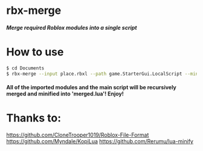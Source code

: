 # rbx-merge
##### Merge required Roblox modules into a single script
#
#
#
# How to use
```sh
$ cd Documents
$ rbx-merge --input place.rbxl --path game.StarterGui.LocalScript --minify true --output merged.lua
```
#### All of the imported modules and the main script will be recursively merged and minified into 'merged.lua'! Enjoy!
#
#
#
# Thanks to:
https://github.com/CloneTrooper1019/Roblox-File-Format
https://github.com/Myndale/KopiLua
https://github.com/Rerumu/lua-minify